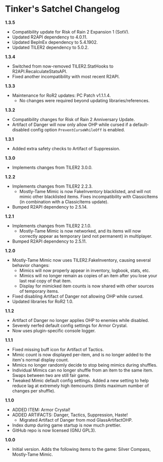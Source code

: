 # Tinker's Satchel Changelog

**1.3.5**

- Compatibility update for Risk of Rain 2 Expansion 1 (SotV).
- Updated R2API dependency to 4.0.11.
- Updated BepInEx dependency to 5.4.1902.
- Updated TILER2 dependency to 5.0.2.

**1.3.4**

- Switched from now-removed TILER2.StatHooks to R2API.RecalculateStatsAPI.
- Fixed another incompatibility with most recent R2API.

**1.3.3**

- Maintenance for RoR2 updates: PC Patch v1.1.1.4.
	- No changes were required beyond updating libraries/references.

**1.3.2**

- Compatibility changes for Risk of Rain 2 Anniversary Update.
- Artifact of Danger will now only allow OHP while cursed if a default-disabled config option `PreventCurseWhileOff` is enabled.

**1.3.1**

- Added extra safety checks to Artifact of Suppression.

**1.3.0**

- Implements changes from TILER2 3.0.0.

**1.2.2**

- Implements changes from TILER2 2.2.3.
	- Mostly-Tame Mimic is now FakeInventory blacklisted, and will not mimic other blacklisted items. Fixes incompatibility with ClassicItems (in combination with a ClassicItems update).
- Bumped R2API dependency to 2.5.14.

**1.2.1**

- Implements changes from TILER2 2.1.0.
	- Mostly-Tame Mimic is now networked, and its items will now correctly appear as temporary (and not permanent) in multiplayer.
- Bumped R2API dependency to 2.5.11.

**1.2.0**

- Mostly-Tame Mimic now uses TILER2.FakeInventory, causing several behavior changes:
	- Mimics will now properly appear in inventory, logbook, stats, etc.
	- Mimics will no longer remain as copies of an item after you lose your last real copy of that item.
	- Display for mimicked item counts is now shared with other sources of temporary items.
- Fixed disabling Artifact of Danger not allowing OHP while cursed.
- Updated libraries for RoR2 1.0.

**1.1.2**

- Artifact of Danger no longer applies OHP to enemies while disabled.
- Severely nerfed default config settings for Armor Crystal.
- Now uses plugin-specific console logger.

**1.1.1**

- Fixed missing buff icon for Artifact of Tactics.
- Mimic count is now displayed per-item, and is no longer added to the item's normal display count.
- Mimics no longer randomly decide to stop being mimics during shuffles.
- Individual Mimics can no longer shuffle from an item to the same item. Swaps between two are still fair game.
- Tweaked Mimic default config settings. Added a new setting to help reduce lag at extremely high itemcounts (limits maximum number of changes per shuffle).

**1.1.0**

- ADDED ITEM: Armor Crystal!
- ADDED ARTIFACTS: Danger, Tactics, Suppression, Haste!
	- Migrated Artifact of Danger from mod GlassArtifactOHP.
- Index dump during game startup is now much prettier.
- GitHub repo is now licensed (GNU GPL3).

**1.0.0**

- Initial version. Adds the following items to the game: Silver Compass, Mostly-Tame Mimic.